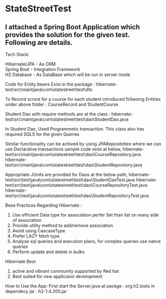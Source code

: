 # StateStreetTest

I attached a Spring Boot Application which provides the solution for the given test. Following are details.
---------------------------------------------------------------------------------------------------------------------
Tech Stack:

Hibernate/JPA - As ORM <br/>
Spring Boot - Integration Framework <br/>
H2 Database - As DataBase which will be run in server mode <br/>

Code for Entity beans Exist in the package : hibernate-test\src\main\java\com\statestreet\test\dto

To Record scrore for a course for each student introduced follwoing Entities under above folder : CourseRecord and StudentCourse

Student Dao with require methods are at the class : hibernate-test\src\main\java\com\statestreet\test\dao\StudentDao.java

In Student Dao, Used Programmetic transaction. This class also has required SQLS for the given Queries

Similar functionality can be achived by using JPARepositoties where we can use Declarative transactions sample code exist at below,
hibernate-test\src\main\java\com\statestreet\test\dao\CourseRepository.java
hibernate-test\src\main\java\com\statestreet\test\dao\StudentRepository.java

Appropriate JUnits are provided for Daos at the below path,
hibernate-test\src\test\java\com\statestreet\test\dao\StudentDaoTest.java
hibernate-test\src\test\java\com\statestreet\test\dao\CourseRepositoryTest.java
hibernate-test\src\test\java\com\statestreet\test\dao\StudentRepositoryTest.java


Bese Practices Regarding Hibernate :

1. Use efficient Data type for association perfer Set than list on many side of association
2. Provide utility method to add/remove association
3. Avoid using CascaseType 
4. Prefer LAZY fetch type
5. Analyse sql queries and execution plans, for complex queries use native queries
6. Perform update and delete in bulks

Hibernate Best 

1. active and vibrant community supported by Red hat
2. Best suited for new applicaion development

How to Use the App:
First start the Server.java at packge : org.h2.tools in dependecy jar : h2-1.4.200.jar


